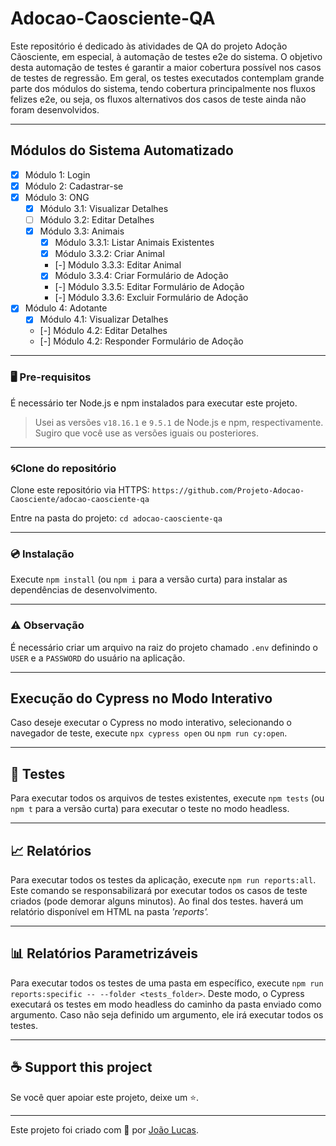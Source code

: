 # Adocao-Caosciente-QA

Este repositório é dedicado às atividades de QA do projeto Adoção Cãosciente, em especial, à automação de testes e2e do sistema. O objetivo desta automação de testes é garantir a maior cobertura possível nos casos de testes de regressão. Em geral, os testes executados contemplam grande parte dos módulos do sistema, tendo cobertura principalmente nos fluxos felizes e2e, ou seja, os fluxos alternativos dos casos de teste ainda não foram desenvolvidos. 

___

## Módulos do Sistema Automatizado

- [X] Módulo 1: Login
- [X] Módulo 2: Cadastrar-se
- [X] Módulo 3: ONG
  - [X] Módulo 3.1: Visualizar Detalhes
  - [ ] Módulo 3.2: Editar Detalhes
  - [X] Módulo 3.3: Animais
    - [X] Módulo 3.3.1: Listar Animais Existentes
    - [X] Módulo 3.3.2: Criar Animal
    - [-] Módulo 3.3.3: Editar Animal
    - [X] Módulo 3.3.4: Criar Formulário de Adoção
    - [-] Módulo 3.3.5: Editar Formulário de Adoção
    - [-] Módulo 3.3.6: Excluir Formulário de Adoção
- [X] Módulo 4: Adotante
  - [X] Módulo 4.1: Visualizar Detalhes
  - [-] Módulo 4.2: Editar Detalhes
  - [-] Módulo 4.2: Responder Formulário de Adoção
___

### 🖥️ Pre-requisitos
É necessário ter Node.js e npm instalados para executar este projeto.

> Usei as versões `v18.16.1` e `9.5.1` de Node.js e npm, respectivamente. Sugiro que você use as versões iguais ou posteriores.
___

### 🌀Clone do repositório

Clone este repositório via HTTPS: `https://github.com/Projeto-Adocao-Caosciente/adocao-caosciente-qa`

Entre na pasta do projeto: `cd adocao-caosciente-qa`
___

### 💿 Instalação

Execute `npm install` (ou `npm i` para a versão curta) para instalar as dependências de desenvolvimento.
___

### ⚠️ Observação

É necessário criar um arquivo na raiz do projeto chamado `.env` definindo o ```USER``` e a ```PASSWORD``` do usuário na aplicação.

___

## Execução do Cypress no Modo Interativo

Caso deseje executar o Cypress no modo interativo, selecionando o navegador de teste, execute `npx cypress open` ou `npm run cy:open`.

___

## 🧪 Testes

Para executar todos os arquivos de testes existentes, execute `npm tests` (ou `npm t` para a versão curta) para executar o teste no modo headless.

___

## 📈 Relatórios

Para executar todos os testes da aplicação, execute `npm run reports:all`. Este comando se responsabilizará por executar todos os casos de teste criados (pode demorar alguns minutos). Ao final dos testes. haverá um relatório disponível em HTML na pasta *'reports'.*
___

## 📊 Relatórios Parametrizáveis

Para executar todos os testes de uma pasta em específico, execute `npm run reports:specific -- --folder <tests_folder>`. Deste modo, o Cypress executará os testes em modo headless do caminho da pasta enviado como argumento. Caso não seja definido um argumento, ele irá executar todos os testes.

___

## ☕ Support this project

Se você quer apoiar este projeto, deixe um ⭐.

___

Este projeto foi criado com 💚 por [João Lucas](https://github.com/joaolucasp).

